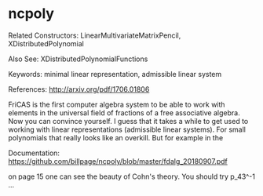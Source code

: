 # ncpoly

Related Constructors: LinearMultivariateMatrixPencil, XDistributedPolynomial

Also See: XDistributedPolynomialFunctions

Keywords: minimal linear representation, admissible linear system

References: http://arxiv.org/pdf/1706.01806

FriCAS is the first computer algebra system to
be able to work with elements in the universal field of
fractions of a free associative algebra. Now you can convince
yourself. I guess that it takes a while to get used to working
with linear representations (admissible linear systems). For
small polynomials that really looks like an overkill. But for
example in the

Documentation: https://github.com/billpage/ncpoly/blob/master/fdalg_20180907.pdf

on page 15 one can see the beauty of Cohn's
theory. You should try p_43^-1 ...
